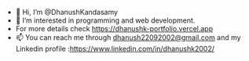 - 👋 Hi, I’m @DhanushKandasamy
- 👀 I’m interested in programming and web development.
- For more details check https://dhanushk-portfolio.vercel.app
- 📫 You can reach me through dhanush22092002@gmail.com and my Linkedin profile :https://www.linkedin.com/in/dhanushk2002/




<!---
Dhanushvinayagar/Dhanushvinayagar is a ✨ special ✨ repository because its `README.md` (this file) appears on your GitHub profile.
You can click the Preview link to take a look at your changes.
--->
